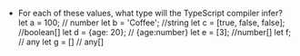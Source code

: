 - For each of these values, what type will the TypeScript compiler infer? 
let a = 100; // number
let b = 'Coffee'; //string
let c = [true, false, false]; //boolean[]
let d = {age: 20}; // {age:number}
let e = [3]; //number[]
let f; // any
let g = [] // any[]